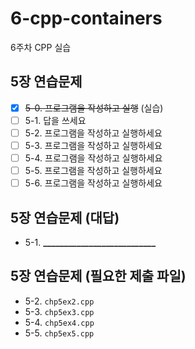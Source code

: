 # 6-cpp-containers

6주차 CPP 실습

## 5장 연습문제

- [x] <del>5-0. 프로그램을 작성하고 실행</del> (실습) 
- [ ] 5-1. 답을 쓰세요
- [ ] 5-2. 프로그램을 작성하고 실행하세요
- [ ] 5-3. 프로그램을 작성하고 실행하세요
- [ ] 5-4. 프로그램을 작성하고 실행하세요
- [ ] 5-5. 프로그램을 작성하고 실행하세요
- [ ] 5-6. 프로그램을 작성하고 실행하세요

## 5장 연습문제 (대답)

- 5-1. **___________________________**

## 5장 연습문제 (필요한 제출 파일)

- 5-2. `chp5ex2.cpp`
- 5-3. `chp5ex3.cpp`
- 5-4. `chp5ex4.cpp`
- 5-5. `chp5ex5.cpp`
